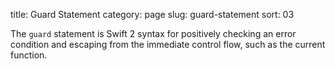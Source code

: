 title: Guard Statement
category: page
slug: guard-statement
sort: 03


The `guard` statement is Swift 2 syntax for positively checking an error
condition and escaping from the immediate control flow, such as the current
function.


